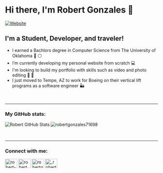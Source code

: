 # Hi there, I'm Robert Gonzales 👋 

[![Website](https://img.shields.io/website?label=My%20Website&style=for-the-badge&url=https%3A%2F%2Frobertgonzales71698.github.io/mywebsite/)](https://robertgonzales71698.github.io/mywebsite/)

## I'm a Student, Developer, and traveler!
-   I earned a Bachlors degree in Computer Science from The University of Oklahoma 🔴 ⚪️ 
-   I’m currently developing my personal website from scratch 💻
-   I'm looking to build my portfolio with skills such as video and photo editing 🎥  📸
-   I just moved to Tempe, AZ to work for Boeing on their vertical lift programs as a software engineer 🏜
<br />
<hr />


### My GitHub stats:
<img align="left" alt="Robert GitHub Stats" src="https://github-readme-stats.vercel.app/api?username=robertgonzales71698&show_icons=true&hide_border=true" /> 
<p><img align="center" src="https://github-readme-stats.vercel.app/api/top-langs?username=robertgonzales71698&show_icons=true&locale=en&layout=compact" alt="robertgonzales71698" /></p>
<br />
<hr />


<h3 align="left">Connect with me:</h3>
<p align="left">
<a href="https://linkedin.com/in/robert-gonzales-07161998" target="blank"><img align="center" src="https://raw.githubusercontent.com/rahuldkjain/github-profile-readme-generator/master/src/images/icons/Social/linked-in-alt.svg" alt="robert-gonzales-07161998" height="30" width="40" /></a>
<a href="https://fb.com/robert.gonzales.712" target="blank"><img align="center" src="https://raw.githubusercontent.com/rahuldkjain/github-profile-readme-generator/master/src/images/icons/Social/facebook.svg" alt="robert.gonzales.712" height="30" width="40" /></a>
<a href="https://twitter.com/robertgonz716" target="blank"><img align="center" src="https://raw.githubusercontent.com/rahuldkjain/github-profile-readme-generator/master/src/images/icons/Social/twitter.svg" alt="robertgonz716" height="30" width="40" /></a>
<a href="https://instagram.com/_robert_m_gonzales_" target="blank"><img align="center" src="https://raw.githubusercontent.com/rahuldkjain/github-profile-readme-generator/master/src/images/icons/Social/instagram.svg" alt="_robert_m_gonzales_" height="30" width="40" /></a>
</p>

[website]: https://robertgonzales71698.github.io/mywebsite/
[twitter]: https://twitter.com/RobertGonz716
[youtube]: https://youtube.com/codeSTACKr
[instagram]: https://www.instagram.com/_robert_m_gonzales_/
[linkedin]: https://www.linkedin.com/in/robert-gonzales-07161998/
